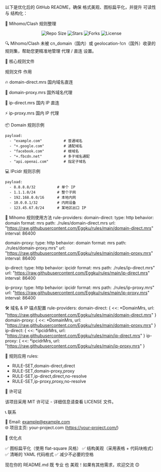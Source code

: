 以下是优化后的 GitHub README，确保 格式美观、图标扁平化，并提升 可读性 与 结构化：

📌 Mihomo/Clash 规则整理

<p align="center">
  <img src="https://img.shields.io/github/repo-size/Eggku/rules?style=flat-square" alt="Repo Size">
  <img src="https://img.shields.io/github/stars/Eggku/rules?style=flat-square" alt="Stars">
  <img src="https://img.shields.io/github/forks/Eggku/rules?style=flat-square" alt="Forks">
  <img src="https://img.shields.io/github/license/Eggku/rules?style=flat-square" alt="License">
</p>

🔍 Mihomo/Clash 未被 cn_domain（国内）或 geolocation-!cn（国外）收录的规则集，帮助您更精准地管理 代理 / 直连 设置。

🚀 核心规则文件



规则文件
作用




🔥 domain-direct.mrs
国内域名直连


🎨 domain-proxy.mrs
国外域名代理


🚀 ip-direct.mrs
国内 IP 直连


⚡ ip-proxy.mrs
国内 IP 代理




📦 Domain 规则示例
```yara
payload:
  - "example.com"          # 普通域名
  - "+.google.com"         # 通配域名
  - "facebook.com"         # 根域名
  - "+.fbcdn.net"          # 多子域名通配
  - "api.openai.com"       # 指定子域名
```

💻 IPcidr 规则示例
```yacas
payload:
  - 8.8.8.8/32          # 单个 IP
  - 1.1.1.0/24          # 整个子网
  - 192.168.0.0/16      # 本地内网
  - 10.0.0.1/32         # 内网设备
  - 123.45.67.0/24      # 某地区出口 IP
```

🚀 Mihomo 规则使用方法
rule-providers: 
  domain-direct:
    type: http
    behavior: domain
    format: mrs
    path: ./rules/domain-direct.mrs
    url: "https://raw.githubusercontent.com/Eggku/rules/main/domain-direct.mrs"
    interval: 86400

  domain-proxy:
    type: http
    behavior: domain
    format: mrs
    path: ./rules/domain-proxy.mrs"
    url: "https://raw.githubusercontent.com/Eggku/rules/main/domain-proxy.mrs"
    interval: 86400

  ip-direct:
    type: http
    behavior: ipcidr
    format: mrs
    path: ./rules/ip-direct.mrs"
    url: "https://raw.githubusercontent.com/Eggku/rules/main/ip-direct.mrs"
    interval: 86400

  ip-proxy:
    type: http
    behavior: ipcidr
    format: mrs
    path: ./rules/ip-proxy.mrs"
    url: "https://raw.githubusercontent.com/Eggku/rules/main/ip-proxy.mrs"
    interval: 86400


🛠 域名 & IP 锚点配置
rule-providers: 
  domain-direct: { <<: *DomainMrs, url: "https://raw.githubusercontent.com/Eggku/rules/main/domain-direct.mrs" }
  domain-proxy:  { <<: *DomainMrs, url: "https://raw.githubusercontent.com/Eggku/rules/main/domain-proxy.mrs" }
  ip-direct:     { <<: *ipcidrMrs, url: "https://raw.githubusercontent.com/Eggku/rules/main/ip-direct.mrs" }
  ip-proxy:      { <<: *ipcidrMrs, url: "https://raw.githubusercontent.com/Eggku/rules/main/ip-proxy.mrs" }


🤝 规则应用
rules:
  - RULE-SET,domain-direct,direct
  - RULE-SET,domain-proxy,proxy
  - RULE-SET,ip-direct,direct,no-resolve
  - RULE-SET,ip-proxy,proxy,no-resolve


📜 许可证

该项目采用 MIT 许可证 - 详细信息请查看 LICENSE 文件。

📞 联系

📧 Email: example@example.com  
🌐 项目主页: your-project.com (https://your-project.com/)  


🎯 优化点

 ✅ 图标扁平化（使用 flat-square 风格）
 ✅ 结构美观（采用表格 + 代码块格式）
 ✅ 清晰的 YAML 代码格式
 ✅ 减少不必要的空格


现在你的 README.md 既 专业 也 美观！如果有其他需求，欢迎交流 😊
